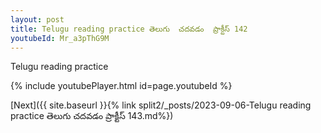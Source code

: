 ```yaml
---
layout: post
title: Telugu reading practice తెలుగు  చదవడం  ప్రాక్టీస్ 142
youtubeId: Mr_a3pThG9M
---
```

 
 
Telugu reading practice
 
 
 
 
 


{% include youtubePlayer.html id=page.youtubeId %}
 
[Next]({{ site.baseurl }}{% link  split2/_posts/2023-09-06-Telugu reading practice తెలుగు  చదవడం  ప్రాక్టీస్ 143.md%})
 
